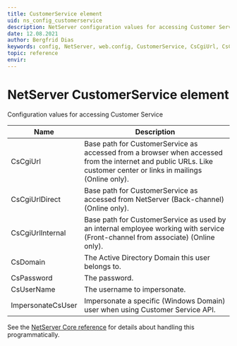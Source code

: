 ```yaml
---
title: CustomerService element
uid: ns_config_customerservice
description: NetServer configuration values for accessing Customer Service
date: 12.08.2021
author: Bergfrid Dias
keywords: config, NetServer, web.config, CustomerService, CsCgiUrl, CsCgiUrlDirect, CsCgiUrlInternal, CsDomain, CsPassword, CsUserName, ImpersonateCsUser, CS, base path
topic: reference
envir:
---
```


# NetServer CustomerService element

Configuration values for accessing Customer Service

| Name | Description |
|---|---|
| CsCgiUrl | Base path for CustomerService as accessed from a browser when accessed from the internet and public URLs. Like customer center or links in mailings (Online only). |
| CsCgiUrlDirect | Base path for CustomerService as accessed from NetServer (Back-channel) (Online only). |
| CsCgiUrlInternal | Base path for CustomerService as used by an internal employee working with service (Front-channel from associate) (Online only). |
| CsDomain | The Active Directory Domain this user belongs to. |
| CsPassword | The password. |
| CsUserName | The username to impersonate. |
| ImpersonateCsUser | Impersonate a specific (Windows Domain) user when using Customer Service API. |

See the [NetServer Core reference][1] for details about handling this programmatically.

<!-- Referenced links -->
[1]: <xref:SuperOffice.Configuration.ConfigFile.CustomerService>
